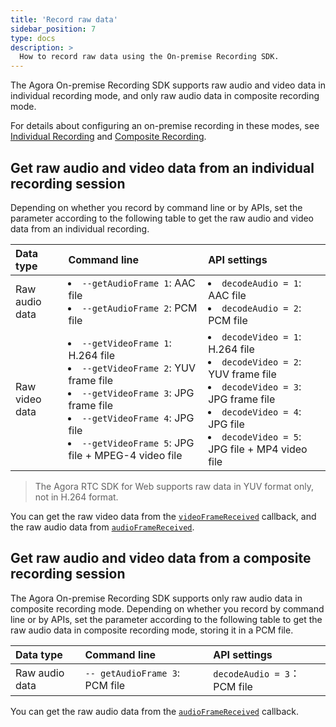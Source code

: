 ```yaml
---
title: 'Record raw data'
sidebar_position: 7
type: docs
description: >
  How to record raw data using the On-premise Recording SDK.
---
```


The Agora On-premise Recording SDK supports raw audio and video data in individual recording mode, and only raw audio data in composite recording mode.

For details about configuring an on-premise recording in these modes, see [Individual Recording](/en/Recording/recording_individual_mode) and [Composite Recording](/en/Recording/recording_composite_mode).

## Get raw audio and video data from an individual recording session

Depending on whether you record by command line or by APIs, set the parameter according to the following table to get the raw audio and video data from an individual recording.

| Data type      | Command line                                                 | API settings                                                 |
| :------------- | :----------------------------------------------------------- | :----------------------------------------------------------- |
| Raw audio data | <li>`--getAudioFrame 1`: AAC file</li><li>`--getAudioFrame 2`: PCM file</li> | <li>`decodeAudio = 1`: AAC file</li><li>`decodeAudio = 2`: PCM file</li> |
| Raw video data | <li>`--getVideoFrame 1`: H.264 file</li><li>`--getVideoFrame 2`: YUV frame file</li><li>`--getVideoFrame 3`: JPG frame file</li><li>`--getVideoFrame 4`: JPG file</li><li>`--getVideoFrame 5`: JPG file + MPEG-4 video file</li> | <li>`decodeVideo = 1`: H.264 file</li><li>`decodeVideo = 2`: YUV frame file</li><li>`decodeVideo = 3`: JPG frame file</li><li>`decodeVideo = 4`: JPG file</li><li>`decodeVideo = 5`: JPG file + MP4 video file</li> |

> The Agora RTC SDK for Web supports raw data in YUV format only, not in H.264 format.

You can get the raw video data from the [`videoFrameReceived`](https://docs.agora.io/en/Recording/API%20Reference/recording_cpp/classagora_1_1recording_1_1_i_recording_engine_event_handler.html#ac1121a1af126872bbbe2cb2767c311d4) callback, and the raw audio data from [`audioFrameReceived`](https://docs.agora.io/en/Recording/API%20Reference/recording_cpp/classagora_1_1recording_1_1_i_recording_engine_event_handler.html#a0e14a008e6a8829d8e30ff71b1238f82).

## Get raw audio and video data from a composite recording session

The Agora On-premise Recording SDK supports only raw audio data in composite recording mode. Depending on whether you record by command line or by APIs, set the parameter according to the following table to get the raw audio data in composite recording mode, storing it in a PCM file.

| Data type      | Command line                   | API settings                |
| :------------- | :----------------------------- | :-------------------------- |
| Raw audio data | `-- getAudioFrame 3`: PCM file | `decodeAudio = 3`：PCM file |

You can get the raw audio data from the [`audioFrameReceived`](https://docs.agora.io/en/Recording/API%20Reference/recording_cpp/classagora_1_1recording_1_1_i_recording_engine_event_handler.html#a0e14a008e6a8829d8e30ff71b1238f82) callback.